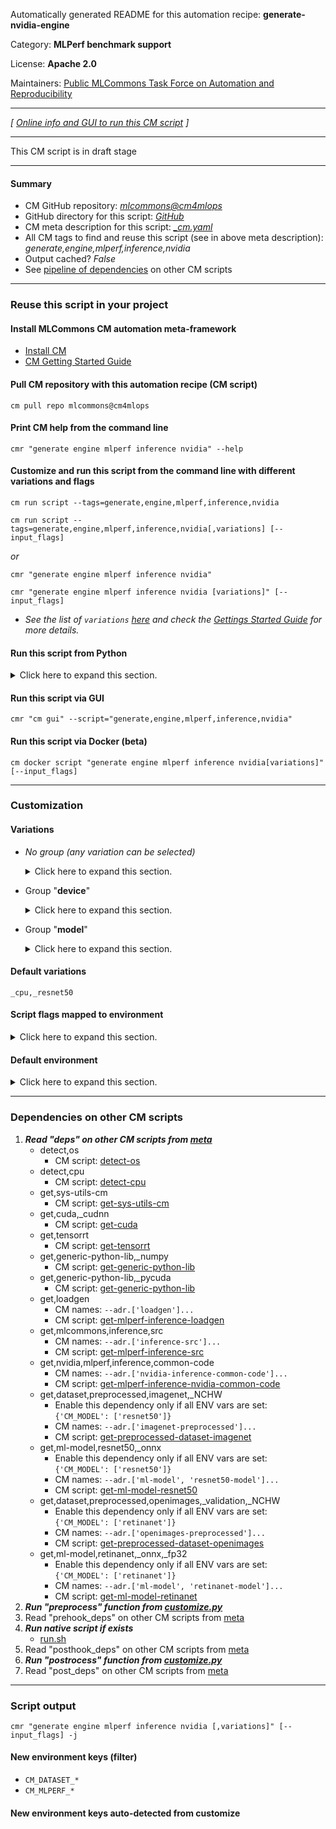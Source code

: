 Automatically generated README for this automation recipe: **generate-nvidia-engine**

Category: **MLPerf benchmark support**

License: **Apache 2.0**

Maintainers: [Public MLCommons Task Force on Automation and Reproducibility](https://github.com/mlcommons/ck/blob/master/docs/taskforce.md)

---
*[ [Online info and GUI to run this CM script](https://access.cknowledge.org/playground/?action=scripts&name=generate-nvidia-engine,0eef9f05b272401f) ]*

---

This CM script is in draft stage


---
#### Summary

* CM GitHub repository: *[mlcommons@cm4mlops](https://github.com/mlcommons/cm4mlops/tree/dev)*
* GitHub directory for this script: *[GitHub](https://github.com/mlcommons/cm4mlops/tree/dev/script/generate-nvidia-engine)*
* CM meta description for this script: *[_cm.yaml](_cm.yaml)*
* All CM tags to find and reuse this script (see in above meta description): *generate,engine,mlperf,inference,nvidia*
* Output cached? *False*
* See [pipeline of dependencies](#dependencies-on-other-cm-scripts) on other CM scripts


---
### Reuse this script in your project

#### Install MLCommons CM automation meta-framework

* [Install CM](https://access.cknowledge.org/playground/?action=install)
* [CM Getting Started Guide](https://github.com/mlcommons/ck/blob/master/docs/getting-started.md)

#### Pull CM repository with this automation recipe (CM script)

```cm pull repo mlcommons@cm4mlops```

#### Print CM help from the command line

````cmr "generate engine mlperf inference nvidia" --help````

#### Customize and run this script from the command line with different variations and flags

`cm run script --tags=generate,engine,mlperf,inference,nvidia`

`cm run script --tags=generate,engine,mlperf,inference,nvidia[,variations] [--input_flags]`

*or*

`cmr "generate engine mlperf inference nvidia"`

`cmr "generate engine mlperf inference nvidia [variations]" [--input_flags]`


* *See the list of `variations` [here](#variations) and check the [Gettings Started Guide](https://github.com/mlcommons/ck/blob/dev/docs/getting-started.md) for more details.*

#### Run this script from Python

<details>
<summary>Click here to expand this section.</summary>

```python

import cmind

r = cmind.access({'action':'run'
                  'automation':'script',
                  'tags':'generate,engine,mlperf,inference,nvidia'
                  'out':'con',
                  ...
                  (other input keys for this script)
                  ...
                 })

if r['return']>0:
    print (r['error'])

```

</details>


#### Run this script via GUI

```cmr "cm gui" --script="generate,engine,mlperf,inference,nvidia"```

#### Run this script via Docker (beta)

`cm docker script "generate engine mlperf inference nvidia[variations]" [--input_flags]`

___
### Customization


#### Variations

  * *No group (any variation can be selected)*
    <details>
    <summary>Click here to expand this section.</summary>

    * `_batch_size.#`
      - Environment variables:
        - *CM_MODEL_BATCH_SIZE*: `None`
      - Workflow:
    * `_copy_streams.#`
      - Environment variables:
        - *CM_GPU_COPY_STREAMS*: `None`
      - Workflow:
    * `_cuda`
      - Environment variables:
        - *CM_MLPERF_DEVICE*: `gpu`
        - *CM_MLPERF_DEVICE_LIB_NAMESPEC*: `cudart`
      - Workflow:

    </details>


  * Group "**device**"
    <details>
    <summary>Click here to expand this section.</summary>

    * **`_cpu`** (default)
      - Environment variables:
        - *CM_MLPERF_DEVICE*: `cpu`
      - Workflow:

    </details>


  * Group "**model**"
    <details>
    <summary>Click here to expand this section.</summary>

    * **`_resnet50`** (default)
      - Environment variables:
        - *CM_MODEL*: `resnet50`
      - Workflow:
    * `_retinanet`
      - Environment variables:
        - *CM_MODEL*: `retinanet`
      - Workflow:

    </details>


#### Default variations

`_cpu,_resnet50`

#### Script flags mapped to environment
<details>
<summary>Click here to expand this section.</summary>

* `--output_dir=value`  &rarr;  `CM_MLPERF_OUTPUT_DIR=value`

**Above CLI flags can be used in the Python CM API as follows:**

```python
r=cm.access({... , "output_dir":...}
```

</details>

#### Default environment

<details>
<summary>Click here to expand this section.</summary>

These keys can be updated via `--env.KEY=VALUE` or `env` dictionary in `@input.json` or using script flags.

* CM_BATCH_COUNT: `1`
* CM_BATCH_SIZE: `1`
* CM_LOADGEN_SCENARIO: `Offline`
* CM_GPU_COPY_STREAMS: `1`
* CM_TENSORRT_WORKSPACE_SIZE: `4194304`

</details>

___
### Dependencies on other CM scripts


  1. ***Read "deps" on other CM scripts from [meta](https://github.com/mlcommons/cm4mlops/tree/dev/script/generate-nvidia-engine/_cm.yaml)***
     * detect,os
       - CM script: [detect-os](https://github.com/mlcommons/cm4mlops/tree/master/script/detect-os)
     * detect,cpu
       - CM script: [detect-cpu](https://github.com/mlcommons/cm4mlops/tree/master/script/detect-cpu)
     * get,sys-utils-cm
       - CM script: [get-sys-utils-cm](https://github.com/mlcommons/cm4mlops/tree/master/script/get-sys-utils-cm)
     * get,cuda,_cudnn
       - CM script: [get-cuda](https://github.com/mlcommons/cm4mlops/tree/master/script/get-cuda)
     * get,tensorrt
       - CM script: [get-tensorrt](https://github.com/mlcommons/cm4mlops/tree/master/script/get-tensorrt)
     * get,generic-python-lib,_numpy
       - CM script: [get-generic-python-lib](https://github.com/mlcommons/cm4mlops/tree/master/script/get-generic-python-lib)
     * get,generic-python-lib,_pycuda
       - CM script: [get-generic-python-lib](https://github.com/mlcommons/cm4mlops/tree/master/script/get-generic-python-lib)
     * get,loadgen
       * CM names: `--adr.['loadgen']...`
       - CM script: [get-mlperf-inference-loadgen](https://github.com/mlcommons/cm4mlops/tree/master/script/get-mlperf-inference-loadgen)
     * get,mlcommons,inference,src
       * CM names: `--adr.['inference-src']...`
       - CM script: [get-mlperf-inference-src](https://github.com/mlcommons/cm4mlops/tree/master/script/get-mlperf-inference-src)
     * get,nvidia,mlperf,inference,common-code
       * CM names: `--adr.['nvidia-inference-common-code']...`
       - CM script: [get-mlperf-inference-nvidia-common-code](https://github.com/mlcommons/cm4mlops/tree/master/script/get-mlperf-inference-nvidia-common-code)
     * get,dataset,preprocessed,imagenet,_NCHW
       * Enable this dependency only if all ENV vars are set:<br>
`{'CM_MODEL': ['resnet50']}`
       * CM names: `--adr.['imagenet-preprocessed']...`
       - CM script: [get-preprocessed-dataset-imagenet](https://github.com/mlcommons/cm4mlops/tree/master/script/get-preprocessed-dataset-imagenet)
     * get,ml-model,resnet50,_onnx
       * Enable this dependency only if all ENV vars are set:<br>
`{'CM_MODEL': ['resnet50']}`
       * CM names: `--adr.['ml-model', 'resnet50-model']...`
       - CM script: [get-ml-model-resnet50](https://github.com/mlcommons/cm4mlops/tree/master/script/get-ml-model-resnet50)
     * get,dataset,preprocessed,openimages,_validation,_NCHW
       * Enable this dependency only if all ENV vars are set:<br>
`{'CM_MODEL': ['retinanet']}`
       * CM names: `--adr.['openimages-preprocessed']...`
       - CM script: [get-preprocessed-dataset-openimages](https://github.com/mlcommons/cm4mlops/tree/master/script/get-preprocessed-dataset-openimages)
     * get,ml-model,retinanet,_onnx,_fp32
       * Enable this dependency only if all ENV vars are set:<br>
`{'CM_MODEL': ['retinanet']}`
       * CM names: `--adr.['ml-model', 'retinanet-model']...`
       - CM script: [get-ml-model-retinanet](https://github.com/mlcommons/cm4mlops/tree/master/script/get-ml-model-retinanet)
  1. ***Run "preprocess" function from [customize.py](https://github.com/mlcommons/cm4mlops/tree/dev/script/generate-nvidia-engine/customize.py)***
  1. Read "prehook_deps" on other CM scripts from [meta](https://github.com/mlcommons/cm4mlops/tree/dev/script/generate-nvidia-engine/_cm.yaml)
  1. ***Run native script if exists***
     * [run.sh](https://github.com/mlcommons/cm4mlops/tree/dev/script/generate-nvidia-engine/run.sh)
  1. Read "posthook_deps" on other CM scripts from [meta](https://github.com/mlcommons/cm4mlops/tree/dev/script/generate-nvidia-engine/_cm.yaml)
  1. ***Run "postrocess" function from [customize.py](https://github.com/mlcommons/cm4mlops/tree/dev/script/generate-nvidia-engine/customize.py)***
  1. Read "post_deps" on other CM scripts from [meta](https://github.com/mlcommons/cm4mlops/tree/dev/script/generate-nvidia-engine/_cm.yaml)

___
### Script output
`cmr "generate engine mlperf inference nvidia [,variations]" [--input_flags] -j`
#### New environment keys (filter)

* `CM_DATASET_*`
* `CM_MLPERF_*`
#### New environment keys auto-detected from customize

